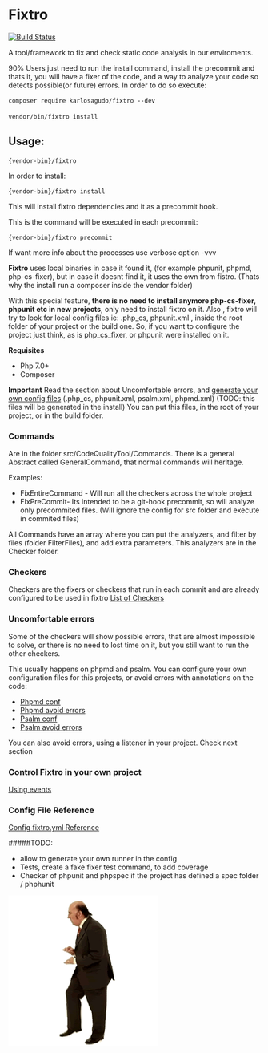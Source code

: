 # Fixtro

[![Build Status](https://travis-ci.org/karlosagudo/fixtro.svg?branch=master)](https://travis-ci.org/karlosagudo/fixtro)

A tool/framework to fix and check static code analysis in our enviroments. 

90% Users just need to run the install command, install the precommit and thats it, you will have a fixer of the code, and a way to analyze your code so detects possible(or future) errors.
In order to do so execute:
    
    composer require karlosagudo/fixtro --dev
 
    vendor/bin/fixtro install

## Usage:

    {vendor-bin}/fixtro
    
In order to install:

    {vendor-bin}/fixtro install    

This will install fixtro dependencies and it as a precommit hook.

This is the command will be executed in each precommit:
    
    {vendor-bin}/fixtro precommit
         
If want more info about the processes use verbose option -vvv

**Fixtro** uses local binaries in case it found it, (for example phpunit, phpmd, php-cs-fixer),
 but in case it doesnt find it, it uses the own from fistro. (Thats why the install run a composer inside the vendor folder)
 
With this special feature, **there is no need to install anymore php-cs-fixer, phpunit etc in new projects**, only need to install fixtro on it.
Also , fixtro will try to look for local config files ie: .php_cs, phpunit.xml , inside the root folder of your project or the build one.
So, if you want to configure the project just think, as is php_cs_fixer, or phpunit were installed on it.

**Requisites**
* Php 7.0+
* Composer

**Important**
Read the section about Uncomfortable errors, and [generate your own config files](docs/configFile.md)
(.php_cs, phpunit.xml, psalm.xml, phpmd.xml)
(TODO: this files will be generated in the install)
You can put this files, in the root of your project, or in the build folder.
         
### Commands
Are in the folder src/CodeQualityTool/Commands.
There is a general Abstract called GeneralCommand, that normal commands will heritage.

Examples:
- FixEntireCommand - Will run all the checkers across the whole project
- FIxPreCommit- Its intended to be a git-hook precommit, so will analyze only precommited files. (Will ignore the config for src folder and execute in commited files)

All Commands have an array where you can put the analyzers,
and filter by files (folder FilterFiles), and add extra parameters.
This analyzers are in the Checker folder.

### Checkers
Checkers are the fixers or checkers that run in each commit and are already configured to be used in fixtro
[List of Checkers](docs/checkers.md)


### Uncomfortable errors

Some of the checkers will show possible errors, that are almost impossible to solve, or there is no need to lost time on it, but you still want to run the other checkers.

This usually happens on phpmd and psalm.
You can configure your own configuration files for this projects, or avoid errors with annotations on the code:
- [Phpmd conf](https://phpmd.org/documentation/writing-a-phpmd-rule.html)
- [Phpmd avoid errors](https://phpmd.org/documentation/suppress-warnings.html)
- [Psalm conf](https://github.com/vimeo/psalm/wiki/Configuration)
- [Psalm avoid errors](https://github.com/vimeo/psalm/wiki/Dealing-with-code-issues)

You can also avoid errors, using a listener in your project. Check next section

### Control Fixtro in your own project
[Using events](docs/events.md)

### Config File Reference
[Config fixtro.yml Reference](docs/configFile.md)


#####TODO:
- allow to generate your own runner in the config
- Tests, create a fake fixer test command, to add coverage
- Checker of phpunit and phpspec if the project has defined a spec folder / phphunit

![Fixtro Logo](docs/fixtro.gif)
